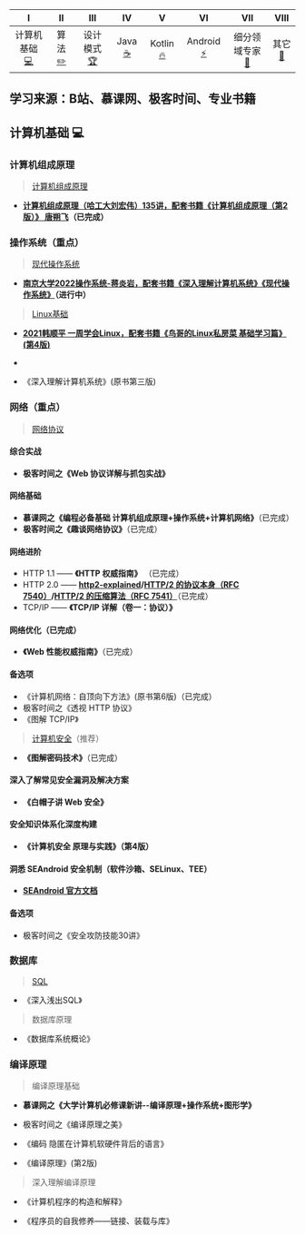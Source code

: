 | Ⅰ | Ⅱ | Ⅲ | Ⅳ | Ⅴ | Ⅵ | Ⅶ | Ⅷ |
| :--------: | :---------: | :---------: | :---------: | :---------: | :---------:| :---------: | :-------: |
| 计算机基础 [:computer:](#计算机基础-computer) | 算法 [:pencil2:](#算法-pencil2) | 设计模式 [:trophy:](#设计模式-trophy) | Java [:coffee:](#java-coffee) | Kotlin [:fire:](#kotlin-fire) | Android [:zap:](#android-zap) | 细分领域专家[:rocket:](#细分领域专家-rocket) | 其它[:muscle:](#其它-muscle) |

## 学习来源：B站、慕课网、极客时间、专业书籍

## 计算机基础 :computer:

### 计算机组成原理

> [计算机组成原理](https://github.com/ErenSnow/Computer-Basics/tree/main/%E8%AE%A1%E7%AE%97%E6%9C%BA%E7%BB%84%E6%88%90%E5%8E%9F%E7%90%86)

- **[计算机组成原理（哈工大刘宏伟）135讲，配套书籍《计算机组成原理（第2版）》 唐朔飞](https://www.bilibili.com/video/BV1t4411e7LH?spm_id_from=333.337.search-card.all.click&vd_source=b9607b769ef4faf531f90a5a176c497e)（已完成）**

### 操作系统（重点）
 
> [现代操作系统](https://github.com/ErenSnow/Computer-Basics/tree/main/%E6%93%8D%E4%BD%9C%E7%B3%BB%E7%BB%9F)
  
- **[南京大学2022操作系统-蒋炎岩，配套书籍《深入理解计算机系统》《现代操作系统》](https://www.bilibili.com/video/BV1Cm4y1d7Ur/?spm_id_from=333.788&vd_source=b9607b769ef4faf531f90a5a176c497e)（进行中）**

> [Linux基础](https://github.com/ErenSnow/Computer-Basics/tree/main/Linux%E5%9F%BA%E7%A1%80)

- **[2021韩顺平 一周学会Linux，配套书籍《鸟哥的Linux私房菜 基础学习篇》(第4版)](https://www.bilibili.com/video/BV1Sv411r7vd?p=1&vd_source=b9607b769ef4faf531f90a5a176c497e)**

- 
- 《深入理解计算机系统》(原书第三版)


### 网络（重点）

> [网络协议](https://github.com/JsonChao/Awesome-Android-Performance#%E5%85%AD%E7%BD%91%E7%BB%9C%E4%BC%98%E5%8C%96)

#### 综合实战

- **极客时间之《Web 协议详解与抓包实战》**


#### 网络基础

- **慕课网之《编程必备基础 计算机组成原理+操作系统+计算机网络》**（已完成）
- **极客时间之《趣谈网络协议》**（已完成）


#### 网络进阶

- HTTP 1.1 —— **《HTTP 权威指南》** （已完成）
- HTTP 2.0 —— **[http2-explained](https://legacy.gitbook.com/book/ye11ow/http2-explained/details)/[HTTP/2 的协议本身（RFC 7540）](https://httpwg.org/specs/rfc7540.html)/[HTTP/2 的压缩算法（RFC 7541）](https://httpwg.org/specs/rfc7541.html)**（已完成）
- TCP/IP —— **《TCP/IP 详解（卷一：协议）》**


#### 网络优化（已完成）

- **《Web 性能权威指南》**（已完成）


#### 备选项

- 《计算机网络：自顶向下方法》(原书第6版)（已完成）
- 极客时间之《透视 HTTP 协议》
- 《图解 TCP/IP》



> [计算机安全](https://github.com/JsonChao/Awesome-Android-Notebook/blob/master/notes/%E5%AE%89%E5%85%A8.md)（推荐）

- **《图解密码技术》**（已完成）


#### 深入了解常见安全漏洞及解决方案

- **《白帽子讲 Web 安全》**

#### 安全知识体系化深度构建

- **《计算机安全 原理与实践》（第4版）**


#### 洞悉 SEAndroid 安全机制（软件沙箱、SELinux、TEE）

- **[SEAndroid 官方文档](https://source.android.com/security)**


#### 备选项

- 极客时间之《安全攻防技能30讲》


### 数据库

> [SQL](https://github.com/JsonChao/Awesome-Android-Notebook/blob/master/notes/%E6%B7%B1%E5%85%A5%E6%B5%85%E5%87%BASQL%EF%BC%88%E7%AC%AC2%E7%89%88%EF%BC%89.md)

- 《深入浅出SQL》

> 数据库原理

- 《数据库系统概论》


### 编译原理

> 编译原理基础

- **慕课网之《大学计算机必修课新讲--编译原理+操作系统+图形学》**
- 极客时间之《编译原理之美》

- 《编码 隐匿在计算机软硬件背后的语言》
- 《编译原理》(第2版)

> 深入理解编译原理

- 《计算机程序的构造和解释》

- 《程序员的自我修养——链接、装载与库》

